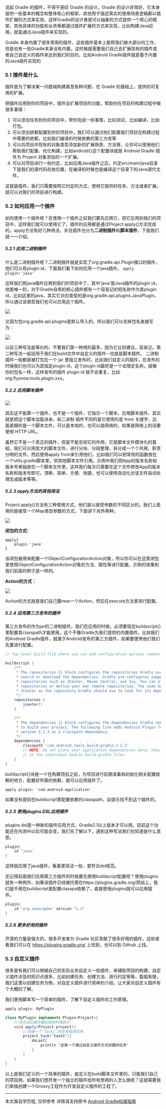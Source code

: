 说起 Gradle 的插件，不得不感叹 Gradle 的设计。Gradle 的设计非常好，它本身提供一些基本的概念和整体核心的框架，其他用于描述真实的使用场景逻辑都以插件扩展的方式来实现，这样Gradle的设计者就可以抽象的方式提供一个核心的框架，其他具体的功能和业务等都通过插件扩展的方式来实现，比如构建Java应用，就是通过Java插件来实现的。

Gradle 本身内置了很多常用的插件，这些插件基本上能帮我们做大部分的工作，但是也有一些Gradle本身没有内置，这时候就需要我们自己去扩展现有的插件或者自己自定义的插件来达到我们的目的，比如Android Gradle插件就是基于内置的Java插件实现的

### 5.1 插件是什么

插件是为了解决某一问题域构建甚至各种问题，在 Gradle 的基础上，提供的可复用的扩展。

把插件应用到你的项目中，插件会扩展项目的功能，帮助你在项目的构建过程中做很多事情：

1. 可以添加任务到你的项目中，帮你完成一些事情，比如测试，比如编译，比如打包。
2. 可以添加依赖配置到你的项目中，我们可以通过他们配置我们项目在构建过程中需要的依赖，比如我们编译的时候依赖的第三方库等
3. 可以向项目中现有的对象类型添加新的扩展熟悉、方法等，让你可以使用他们帮助我们配置、优化构建。比如android{}这个配置块就是 Android Gradle 插件为 Project 对象添加的一个扩展。
4. 可以对项目进行一些约定，比如应用Java插件之后，约定src/main/java目录下是我们的源代码存放位置，在编译的时候也是编译这个目录下的Java源代文件。

这就是插件，我们只需要按照它约定的方式，使用它提供的任务、方法或者扩展，就可以对我们的项目进行构建。

### 5.2 如何应用一个插件

如何使用一个插件呢？在使用一个插件之前我们要先应用它，把它应用到我们的项目中，这样我们就可以使用它了，插件的应用都是通过Project.apply()方法完成的，apply方法有好几种用法，并且插件也分为**二进制插件**和**脚本插件**，下面我们就一一介绍。

##### 5.2.1 应用二进制插件

什么是二进制插件呢？二进制插件就是实现了org.gradle.api.Plugin接口的插件，他们可以有plugin id，下面我们看下如何应用一个java插件。
`apply plugin:'java'`

这样我们把java插件应用到我们的项目中了，其中'java'是Java插件的plugin id，他是唯一的，对于Gradle自带的核心插件都有一个容易记的短名称作为其plugin id，比如这里的java，其实它对应类型的是org.gradle.api.plugins.JavaPlugin，所以通过该类型我们也可以应用这个插件。

![](http://upload-images.jianshu.io/upload_images/1662509-0ccc0c0110e9e959.png?imageMogr2/auto-orient/strip%7CimageView2/2/w/1240)

又因为包org.gradle.api.plugins是默认导入的，所以我们可以去掉包名直接写为：

![](http://upload-images.jianshu.io/upload_images/1662509-1e8635af92f20291.png?imageMogr2/auto-orient/strip%7CimageView2/2/w/1240)

以前三种写法是等价的，不要我们第一种用的最多，因为它比较建议，容易记。第二种写法一般适用于我们在build文件中自定义的插件--也就是脚本插件。
二进制插件一般都是被打包在一个 jar 里独立发布的，比如我们自定义的插件，在发布的时候我们也可以为其指定plugin id，这个plugin id最好是一个全限定名称，就像你的包名一样，这样发布的插件 plugin id 就不会重复，比如 org.flysnow.tools.plugin.xxx。

##### 5.2.2 应用脚本插件

![](http://upload-images.jianshu.io/upload_images/1662509-79592fa86b10ce47.png?imageMogr2/auto-orient/strip%7CimageView2/2/w/1240)

其实这不能算一个插件，也不是一个插件，它指示一个脚本，应用脚本插件，其实就是把这个脚本加载进来，和二进制 插件不同的是它使用的是 from 关键字，后面紧跟的是一个脚本文件，可以是本地的，也可以是网络的，如果是网络上的话要使用 HTTP URL。

虽然它不是一个真正的插件，但是不能忽视它的作用，它是脚本文件模块化的基础，我们可以把庞大的脚本文件，进行分块、分段整理，拆分成一个个共用、职责分明的文件，然后使用apply from来引用他们，比如我们可以把常用的函数放在一个utils.gradle脚本里，供其他脚本文件引用。示例中我们把App的版本名称和版本号单独放在一个脚本文件里，这样我们每次只需要在这个文件修改App的版本名称和版本号即可，清晰、简单、方便、快捷，也可以使用自动化对该文件自动处理生成版本等等。

##### 5.2.3 apply方法的其他用法

Project.apply()方法有三种使用方式，他们是以接受参数的不同区分的。我们上面用的是接受一个Map类型参数的方式，下面讲下另外两种。

![](http://upload-images.jianshu.io/upload_images/1662509-eb931be0cba4a485.png?imageMogr2/auto-orient/strip%7CimageView2/2/w/1240)

**闭包的方式:**

```
apply{
	plugin 'java'
}
```

该闭包被用来配置一个ObjectConfigurationAction对象，所以你可以在这里闭包里使用ObjectConfigurationAction对象的方法、属性等进行配置。示例的效果和我们前面的例子是一样的。

**Action的方式：**

![](http://upload-images.jianshu.io/upload_images/1662509-9d9cad9a10ae44b8.png?imageMogr2/auto-orient/strip%7CimageView2/2/w/1240)

Action的方式就是我们自己要new一个Action，然后在execute方法里进行配置。

##### 5.2.4 应用第三方发布的插件

第三方发布的作为jar的二进制插件，我们在应用的时候，必须要现在buildscript{}里配置其classpath才能使用，这个不像Gradle为我们提供的内置插件。比如我们的Android Gradle插件，就属于Android发布的第三方插件，如果要使用他们我们先要进行配置。

```groovy
// Top-level build file where you can add configuration options common to all sub-projects/modules.

buildscript {
    /**
     * The repositories {} block configures the repositories Gradle uses to
     * search or download the dependencies. Gradle pre-configures support for remote
     * repositories such as JCenter, Maven Central, and Ivy. You can also use local
     * repositories or define your own remote repositories. The code below defines
     * JCenter as the repository Gradle should use to look for its dependencies.
     */
    repositories {
        jcenter()
    }

    /**
     * The dependencies {} block configures the dependencies Gradle needs to use
     * to build your project. The following line adds Android Plugin for Gradle
     * version 2.2.3 as a classpath dependency.
     */
    dependencies {
        classpath 'com.android.tools.build:gradle:2.2.3'
        // NOTE: Do not place your application dependencies here; they belong
        // in the individual module build.gradle files
    }
}
```

buildscript{}块是一个在构建项目之前，为项目进行前期准备和初始化相关配置依赖的地方，配置好所需的依赖，就可以应用插件了。

`apply plugin: 'com.android.application'`

如果没有提前在buildscript里配置依赖的classpath，会提示找不到这个插件的。

##### 5.2.5 使用plugins DSL应用插件

plugins dsl是一种新的插件应用方式，Gradle2.1以上版本才可以用。目前这个功能还在内测中以后可能会变，我们先了解以下，遇到这种写法我们也知道是什么意思。

```groovy
plugin{
    id 'java'
}
```

这样就应用了java插件，看着更简洁一些，更符合dsl规范。

还记得前面我们应用第三方插件的时候要先使用buildscript配置吧？使用plugins就有一种例外，如果该插件已经被托管在https://plugins.gradle.org/网站上，我们就不用在buildscript里配置classpa依赖了，直接使用plugins就可以应用插件。

```groovy
plugin{
    id 'org.sonarqube' version "1.2"
}
```

##### 5.2.6 更多好用的插件

开源的力量是强大的，很多开发者为 Gradle 社区贡献了很多好用的插件，这些查看我们可以在 <https://plugins.gradle.org/> 上找到，也可以到 Github 上找。

### 5.3 自定义插件

很多是有我们可以根据自己的实际业务自定义一些插件，来辅助项目的构建。自定义插件涉及的知识点很多，比如创建任务、创建方法、进行约定等等，篇幅有限，我们这里以创建任务为例，对自定义插件进行简单的介绍，让大家对自定义插件有个大概的了解。

我们使用脚本写一个简单的插件，了解下自定义插件的工作原理。

```java
apply plugin: MyPlugin

class MyPlugin implements Plugin<Project>{
	//该方法在插件被应用的时候执行
	void apply(Project project){
		//创建一个'task1'的任务给项目用
		project.task('task1'){
			doLast{
				println '这是一个通过自定义插件方式创建的任务'
			}
		}
	}
}
```

以上是我们定义的一个简单的插件，是定义在build脚本文件里的，只能我们自己的项目用，如果我们想开发一个独立的插件给所有想用的人怎么做呢？这就需要我们单独创建一个Groovy工程作为开发自定义插件的工程了。

- - -

本文属自学历程, 仅供参考
详情请支持原书 [Android Gradle权威指南](https://yuedu.baidu.com/ebook/14a722970740be1e640e9a3e)
